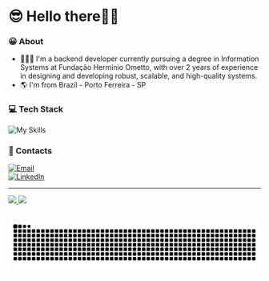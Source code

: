 # 😎 Hello there👋🏼

### 😀 About
- 🧑🏼‍💻 I'm a backend developer currently pursuing a degree in Information Systems at Fundação Hermínio Ometto, with over 2 years of experience in designing and developing robust, scalable, and high-quality systems.
- 🌎 I'm from Brazil - Porto Ferreira - SP

### 💻 Tech Stack
![My Skills](https://skillicons.dev/icons?i=dotnet,cs,java,py,html,css,js,react,git,docker,kubernetes,azure,mysql,postgres)

### 🤝 Contacts
[![Email](https://img.shields.io/badge/-Email-blue?style=flat&labelColor=white&logo=gmail&logoColor=black&link=julio.f4costa@hotmail.com)](mailto:julio.f4costa@hotmail.com) <br/>
[![LinkedIn](https://img.shields.io/badge/LinkedIn-%230077B5.svg?&style=flat&logo=linkedin&logoColor=white)](https://www.linkedin.com/in/julio-costa-jf4c/)

---

<div>
    <a href="https://github.com/jf4c">
    <img height="200em" src="https://github-readme-stats.vercel.app/api?username=jf4c&show_icons=true&theme=dracula&include_all_commits=true&count_private=true"/>
    <img height="200em" src="https://github-readme-stats.vercel.app/api/top-langs/?username=jf4c&layout=compact&langs_count=7&theme=dracula"/>
</div>

##
 
<picture align="center">
  <source media="(prefers-color-scheme: dark)" srcset="https://raw.githubusercontent.com/jf4c/jf4c/output/github-contribution-grid-snake-dark.svg">
  <source media="(prefers-color-scheme: light)" srcset="https://raw.githubusercontent.com/jf4c/jf4c/output/github-contribution-grid-snake-dark.svg">
  <img align="center" alt="github contribution grid snake animation" src="https://raw.githubusercontent.com/jf4c/jf4c/output/github-contribution-grid-snake.svg">
</picture>
